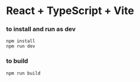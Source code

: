 # React + TypeScript + Vite

### to install and run as dev 
```
npm install
npm run dev
```

### to build
```
npm run build
```
